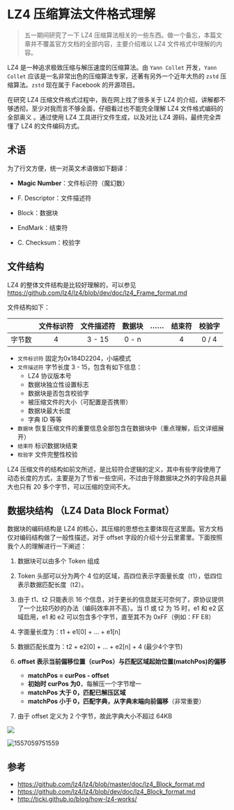 # LZ4 压缩算法文件格式理解

> 五一期间研究了一下 LZ4 压缩算法相关的一些东西。做一个备忘，本篇文章并不覆盖官方文档的全部内容，主要介绍难以 LZ4 文件格式中理解的内容。

LZ4 是一种追求极致压缩与解压速度的压缩算法。由 `Yann Collet` 开发，`Yann Collet` 应该是一名非常出色的压缩算法专家，还著有另外一个近年大热的 `zstd` 压缩算法。`zstd` 现在属于 Facebook 的开源项目。

在研究 LZ4 压缩文件格式过程中，我在网上找了很多关于 LZ4 的介绍，讲解都不够透彻，至少对我而言不够全面，仔细看过也不能完全理解 LZ4 文件格式编码的全部奥义 。通过使用 LZ4 工具进行文件生成，以及对比 LZ4 源码，最终完全弄懂了 LZ4 的文件编码方式。

## 术语

为了行文方便，统一对英文术语做如下翻译：

- **Magic Number**：文件标识符（魔幻数）

- F. Descriptor：文件描述符
- Block：数据块
- EndMark：结束符
- C. Checksum：校验字

## 文件结构

LZ4 的整体文件结构是比较好理解的，可以参见 https://github.com/lz4/lz4/blob/dev/doc/lz4_Frame_format.md 

文件结构如下：

|        | 文件标识符 | 文件描述符 | 数据块 |  ……  | 结束符 | 校验字 |
| :----: | :--------: | :--------: | :----: | :--: | :----: | :----: |
| 字节数 |     4      |   3 - 15   | 0 - n  |      |   4    | 0 / 4  |

- `文件标识符` 固定为0x184D2204，小端模式
- `文件描述符` 字节长度 3 - 15，包含有如下信息：
  - LZ4 协议版本号
  - 数据块独立性设置标志
  - 数据块是否包含校验字
  - 被压缩文件的大小（可配置是否携带）
  - 数据块最大长度
  - 字典 ID 等等
- `数据块` 恢复压缩文件的重要信息全部包含在数据块中（重点理解，后文详细展开）
- `结束符` 标识数据块结束
- `校验字` 文件完整性校验

LZ4 压缩文件的结构如前文所述，是比较符合逻辑的定义，其中有些字段使用了动态长度的方式，主要是为了节省一些空间，不过由于除数据块之外的字段总共最大也只有 20 多个字节，可以压缩的空间不大。

## 数据块结构 （LZ4 Data Block Format）

数据块的编码结构是 LZ4 的核心，其压缩的思想也主要体现在这里面。官方文档仅对编码结构做了一般性描述，对于 offset 字段的介绍十分云里雾里。下面按照我个人的理解进行一下阐述：

1. 数据块可以由多个 Token 组成
2. Token 头部可以分为两个 4 位的区域，高四位表示字面量长度（t1），低四位表示数据匹配长度（t2）。
3. 由于 t1、t2 只能表示 16 个信息，对于更长的信息就无可奈何了，原协议提供了一个比较巧妙的办法（编码效率并不高）。当 t1 或 t2 为 15 时，e1 和 e2 区域启用，e1 和 e2 可以包含多个字节，直至其不为 0xFF（例如：FF E8）
4. 字面量长度为：t1 + e1[0] + ... + e1[n]
5. 数据匹配长度为：t2 + e2[0] + ... + e2[n] + 4 (最少4个字节)
6. **offset 表示当前偏移位置（curPos）与匹配区域起始位置(matchPos)的偏移**
   - **matchPos = curPos - offset**
   - **初始时 curPos 为0**，每解压一个字节增一
   - **matchPos 大于 0，匹配已解压区域**
   - **matchPos 小于 0，匹配字典，从字典末端向前偏移**（非常重要）

7. 由于 offset 定义为 2 个字节，故此字典大小不超过 64KB

![](https://img.risinghf.com/20200921-130510-204.png)

![1557059751559](https://img.risinghf.com/20200921-130506-078.png)

## 参考

- <https://github.com/lz4/lz4/blob/master/doc/lz4_Block_format.md>
- <https://github.com/lz4/lz4/blob/dev/doc/lz4_Block_format.md>
- <http://ticki.github.io/blog/how-lz4-works/>













































